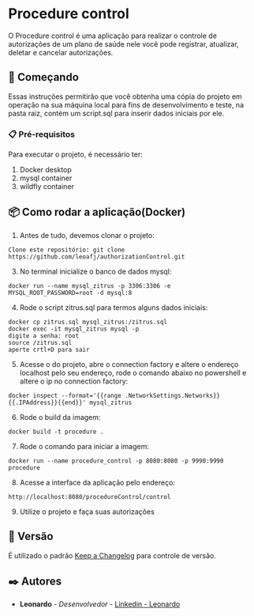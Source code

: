 # Procedure control

O Procedure control é uma aplicação para realizar o controle de autorizações de um plano de saúde nele você pode registrar, atualizar, deletar e cancelar autorizações.

## 🚀 Começando

Essas instruções permitirão que você obtenha uma cópia do projeto em operação na sua máquina local para fins de desenvolvimento e teste, na pasta raiz, contém um script.sql para inserir dados iniciais por ele.


### 📋 Pré-requisitos

Para executar o projeto, é necessário ter:
1. Docker desktop
2. mysql container
3. wildfly container

## 📦 Como rodar a aplicação(Docker)

1. Antes de tudo, devemos clonar o projeto:
```
Clone este repositório: git clone https://github.com/leoafj/authorizationControl.git
```

3. No terminal inicialize o banco de dados mysql:
```
docker run --name mysql_zitrus -p 3306:3306 -e MYSQL_ROOT_PASSWORD=root -d mysql:8
```
4. Rode o script zitrus.sql para termos alguns dados iniciais:
```
docker cp zitrus.sql mysql_zitrus:/zitrus.sql
docker exec -it mysql_zitrus mysql -p
digite a senha: root
source /zitrus.sql
aperte crtl+D para sair
```
5. Acesse o do projeto, abre o connection factory e altere o endereço localhost pelo seu endereço, 
rode o comando abaixo no powershell e altere o ip no connection factory:
```
docker inspect --format='{{range .NetworkSettings.Networks}}{{.IPAddress}}{{end}}' mysql_zitrus
```

6. Rode o build da imagem:
```
docker build -t procedure .
```

7. Rode o comando para iniciar a imagem:
```
docker run --name procedure_control -p 8080:8080 -p 9990:9990  procedure
```

8. Acesse a interface da aplicação pelo endereço:
```
http://localhost:8080/procedureControl/control
```

9. Utilize o projeto e faça suas autorizações


## 📌 Versão

É utilizado o padrão [Keep a Changelog](https://keepachangelog.com/en/1.0.0/) para controle de versão.

## ✒️ Autores



* **Leonardo** - *Desenvolvedor* - [Linkedin - Leonardo ](https://linkedin.com/in/leoafj)





